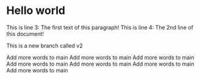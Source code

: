 # Hello world

This is line 3: The first text of this paragraph!
This is line 4: The 2nd line of this document!

This is a new branch called v2

Add more words to main
Add more words to main
Add more words to main
Add more words to main
Add more words to main
Add more words to main
Add more words to main